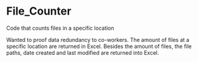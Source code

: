 # File_Counter
Code that counts files in a specific location 

Wanted to proof data redundancy to co-workers. The amount of files at a specific location are returned in Excel. Besides the amount of files, the file paths, date created and last modified are returned into Excel.
